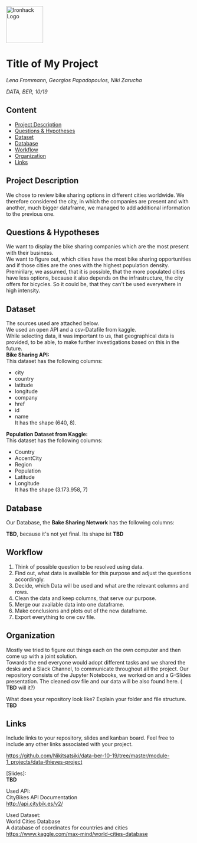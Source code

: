 <img src="https://bit.ly/2VnXWr2" alt="Ironhack Logo" width="100"/>

# Title of My Project
*Lena Frommann, Georgios Papadopoulos, Niki Zarucha*

*DATA, BER, 10/19*

## Content
- [Project Description](#project-description)
- [Questions & Hypotheses](#questions-hypotheses)
- [Dataset](#dataset)
- [Database](#database)
- [Workflow](#workflow)
- [Organization](#organization)
- [Links](#links)

## Project Description
We chose to review bike sharing options in different cities worldwide. We therefore considered the city, in which the companies are present and with another, much bigger dataframe, we managed to add additional information to the previous one.

## Questions & Hypotheses
We want to display the bike sharing companies which are the most present with their business.<br/>
We want to figure out, which cities have the most bike sharing opportunities and if those cities are the ones with the highest population density.<br/>
Premirilary, we assumed, that it is possible, that the more populated cities have less options, because it also depends on the infrastructure, the city offers for bicycles. So it could be, that they can't be used everywhere in high intensity.

## Dataset
The sources used are attached below.<br/>
We used an open API and a csv-Datafile from kaggle.<br/>
While selecting data, it was important to us, that geographical data is provided, to be able, to make further investigations based on this in the future. <br/>
**Bike Sharing API:** <br/>
This dataset has the following columns: <br/>
* city
* country
* latitude
* longitude
* company
* href
* id
* name <br/>
It has the shape (640, 8).

**Population Dataset from Kaggle:** <br/>
This dataset has the following columns: <br/> 
* Country
* AccentCity
* Region
* Population 
* Latitude
* Longitude <br/> 
It has the shape (3.173.958, 7)

## Database
Our Database, the **Bake Sharing Network** has the following columns: 

**TBD**, because it's not yet final.
Its shape ist **TBD**

## Workflow
1. Think of possible question to be resolved using data. <br/>
2. Find out, what data is available for this purpose and adjust the questions accordingly.<br/>
3. Decide, which Data will be used and what are the relevant columns and rows.<br/>
4. Clean the data and keep columns, that serve our purpose.<br/>
5. Merge our available data into one dataframe.<br/>
6. Make conclusions and plots out of the new dataframe.<br/>
7. Export everything to one csv file.<br/>

## Organization
Mostly we tried to figure out things each on the own computer and then come up with a joint solution.<br/>
Towards the end everyone would adopt different tasks and we shared the desks and a Slack Channel, to communicate throughout all the project.
Our repository consists of the Jupyter Notebooks, we worked on and a G-Slides presentation. The cleaned csv file and our data will be also found here. ( **TBD** will it?)

What does your repository look like? Explain your folder and file structure.
**TBD** 

## Links
Include links to your repository, slides and kanban board. Feel free to include any other links associated with your project.

[Repository]: <br/>
https://github.com/Nikitsatsiki/data-ber-10-19/tree/master/module-1_projects/data-thieves-project

[Slides]:   
**TBD** <br/>

Used API: <br/>
CityBikes API Documentation<br/>
http://api.citybik.es/v2/

Used Dataset: <br/>
World Cities Database<br/>
A database of coordinates for countries and cities <br/>
https://www.kaggle.com/max-mind/world-cities-database
